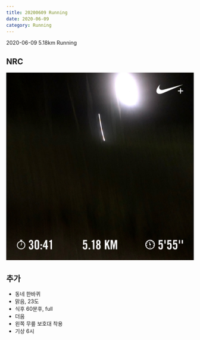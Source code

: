 ```yaml
---
title: 20200609 Running 
date: 2020-06-09
category: Running
---
```


2020-06-09  5.18km Running

## NRC

![20200609](/img/20200609.jpg)

## 추가

*   동네 한바퀴
*   맑음, 23도
*   식후 60분후, full
*   더움
*   왼쪽 무릎 보호대 착용
*   기상 6시
